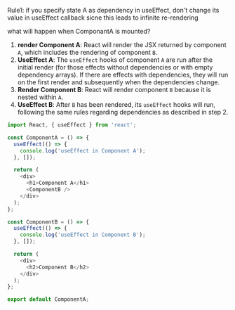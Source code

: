 Rule1: if you specify state A as dependency in useEffect, don't change its value in useEffect callback sicne this leads to infinite re-rendering



what will happen when ComponantA is mounted?

1. **render Component A**: React will render the JSX returned by component `A`, which includes the rendering of component `B`.
2. **UseEffect A**: The `useEffect` hooks of component `A` are run after the initial render (for those effects without dependencies or with empty dependency arrays). If there are effects with dependencies, they will run on the first render and subsequently when the dependencies change.
3. **Render Component B**: React will render component `B` because it is nested within `A`.
4. **UseEffect B**: After `B` has been rendered, its `useEffect` hooks will run, following the same rules regarding dependencies as described in step 2.

```js
import React, { useEffect } from 'react';

const ComponentA = () => {
  useEffect(() => {
    console.log('useEffect in Component A');
  }, []);

  return (
    <div>
      <h1>Component A</h1>
      <ComponentB />
    </div>
  );
};

const ComponentB = () => {
  useEffect(() => {
    console.log('useEffect in Component B');
  }, []);

  return (
    <div>
      <h2>Component B</h2>
    </div>
  );
};

export default ComponentA;

```

